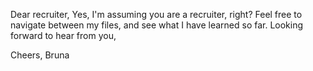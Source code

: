 Dear recruiter,
Yes, I'm assuming you are a recruiter, right?
Feel free to navigate between my files, and see what I have learned so far.
Looking forward to hear from you,

Cheers,
Bruna

